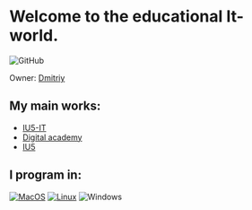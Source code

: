 # Welcome to the educational It-world.
![GitHub](https://img.shields.io/github/license/DimaPermyakov/IU5?color=brightgreen)


Owner: [Dmitriy](https://github.com/DimaPermyakov)


## My main works:
- [IU5-IT](https://github.com/IU5-IT/IU5-IT)
- [Digital academy](https://github.com/IU5-IT/Digital-academy)
- [IU5](https://github.com/DimaPermyakov/IU5)

## I program in:
[![MacOS](https://img.shields.io/badge/MacOS-090909?style=flat-square&logo=apple&logoColor=ffffff)]()
[![Linux](https://img.shields.io/badge/linux-090909?style=flat-square&logo=Linux&logoColor=ffffff)](https://github.com/DimaPermyakov/DimaPermyakov/blob/main/ubuntu.md)
![Windows](https://img.shields.io/badge/windows-090909?style=flat-square&logo=Windows&logoColor=00BFFF)
